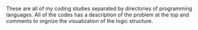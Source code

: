 These are all of my coding studies separated by directories of programming languages.
All of the codes has a description of the problem at the top and comments to orgnize the visualization of the logic structure.

